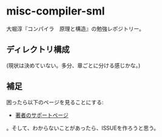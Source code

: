 # misc-compiler-sml

大堀淳『コンパイラ　原理と構造』の勉強レポジトリー。

## ディレクトリ構成

(現状は決めていない。多分、章ごとに分ける感じかな。)

## 補足

困ったら以下のページを見ることにする:

- [著者のサポートページ](https://atsushiohori.github.io/ja/texts/compiler/)

。そして、わからないことがあったら、ISSUEを作ろうと思う。
